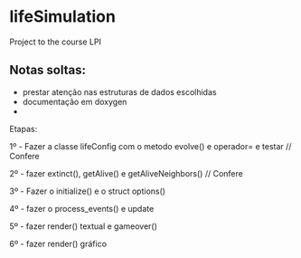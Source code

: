 # lifeSimulation
Project to the course LPI




## Notas soltas:
- prestar atenção nas estruturas de dados escolhidas
- documentação em doxygen
-

Etapas:

1º - Fazer a classe lifeConfig com o metodo evolve() e operador= e testar // Confere

2º - fazer extinct(), getAlive() e getAliveNeighbors() // Confere

3º - Fazer o initialize() e o struct options()

4º - fazer o process_events() e update

5º - fazer render() textual e gameover()

6º - fazer render() gráfico
